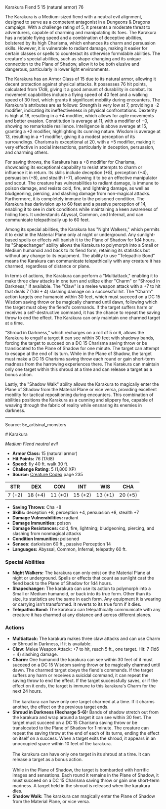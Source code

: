 <MonsterName/>Karakura</MonsterName>
<CreatureType/>Fiend</CreatureType>
<CR/>5</CR>
<AC/>15 (natural armor)</AC>
<HP/>76</HP>
<summary>The Karakura is a Medium-sized fiend with a neutral evil alignment, designed to serve as a competent antagonist in a Dungeons & Dragons campaign. With a challenge rating of 5, it presents a moderate threat to adventurers, capable of charming and manipulating its foes. The Karakura has a notable flying speed and a combination of deceptive abilities, bolstered by its high Charisma, which enhances its charm and persuasion skills. However, it is vulnerable to radiant damage, making it easier for certain classes or spells to counteract its otherwise formidable abilities. The creature's special abilities, such as shape-changing and its unique connection to the Plane of Shadow, allow it to be both elusive and dangerous, particularly in lower light environments.</summary>

<detail>

The Karakura has an Armor Class of 15 due to its natural armor, allowing it decent protection against physical attacks. It possesses 76 hit points, calculated from 17d8, giving it a good amount of durability in combat. Its movement capabilities include a flying speed of 40 feet and a walking speed of 30 feet, which grants it significant mobility during encounters. The Karakura's attributes are as follows: Strength is very low at 7, providing a -2 modifier, indicating its ineffectiveness in physical confrontations. Dexterity is high at 18, resulting in a +4 modifier, which allows for agile movements and better evasion. Constitution is average at 11, with a modifier of +0, showing no remarkable resilience. Intelligence is above average at 15, granting a +2 modifier, highlighting its cunning nature. Wisdom is average at 13, resulting in a +1 modifier, giving it a modest perception of its surroundings. Charisma is exceptional at 20, with a +5 modifier, making it very effective in social interactions, particularly in deception, persuasion, and charming others.  

For saving throws, the Karakura has a +8 modifier for Charisma, showcasing its exceptional capability to resist attempts to charm or influence it in return. Its skills include deception (+8), perception (+4), persuasion (+8), and stealth (+7), allowing it to be an effective manipulator and scout. The creature has vulnerabilities to radiant damage, is immune to poison damage, and resists cold, fire, and lightning damage, as well as bludgeoning, piercing, and slashing damage from non-magical attacks. Furthermore, it is completely immune to the poisoned condition. The Karakura has darkvision up to 60 feet and a passive perception of 14, enabling it to see in dark conditions while maintaining a keen awareness of hiding foes. It understands Abyssal, Common, and Infernal, and can communicate telepathically up to 60 feet.

Among its special abilities, the Karakura has "Night Walkers," which permits it to exist in the Material Plane only at night or underground. Any sunlight-based spells or effects will banish it to the Plane of Shadow for 1d4 hours. Its "Shapechanger" ability allows the Karakura to polymorph into a Small or Medium humanoid and back to its fiend form, retaining its statistics but without any change to its equipment. The ability to use "Telepathic Bond" means the Karakura can communicate telepathically with any creature it has charmed, regardless of distance or plane.

In terms of actions, the Karakura can perform a "Multiattack," enabling it to make three claw attacks in one turn and utilize either "Charm" or "Shroud in Darkness," if available. The "Claw" is a melee weapon attack with a +7 to hit that deals 7 (1d6 + 4) slashing damage on a successful hit. The "Charm" action targets one humanoid within 30 feet, which must succeed on a DC 15 Wisdom saving throw or be magically charmed until dawn, following which the target must obey the fiend's commands. If the target suffers harm or receives a self-destructive command, it has the chance to repeat the saving throw to end the effect. The Karakura can only maintain one charmed target at a time.

"Shroud in Darkness," which recharges on a roll of 5 or 6, allows the Karakura to engulf a target it can see within 30 feet with shadowy bands, forcing the target to succeed on a DC 15 Charisma saving throw or be translocated to the Plane of Shadow for one minute. The target can attempt to escape at the end of its turn. While in the Plane of Shadow, the target must make a DC 15 Charisma saving throw each round or gain short-term madness from the harrowing experiences there. The Karakura can maintain only one target within this shroud at a time and can release a target as a bonus action. 

Lastly, the "Shadow Walk" ability allows the Karakura to magically enter the Plane of Shadow from the Material Plane or vice versa, providing excellent mobility for tactical repositioning during encounters. This combination of abilities positions the Karakura as a cunning and slippery foe, capable of weaving through the fabric of reality while ensnaring its enemies in darkness.</detail>



---

Source: 5e_artisinal_monsters

<statblock>
# Karakura

*Medium* *Fiend* *neutral evil*

- **Armor Class:** 15 (natural armor)
- **Hit Points:** 76 (17d8)
- **Speed:** fly 40 ft. walk 30 ft.
- **Challenge Rating:** 5 (1,800 XP)
- **Source:** [Creature Codex](https://koboldpress.com/kpstore/product/creature-codex-for-5th-edition-dnd) page 235

| STR | DEX | CON | INT | WIS | CHA |
| --- | --- | --- | --- | --- | --- |
| 7 (-2) | 18 (+4) | 11 (+0) | 15 (+2) | 13 (+1) | 20 (+5) |

- **Saving Throws**: Cha +8
- **Skills:** deception +8, perception +4, persuasion +8, stealth +7
- **Damage Vulnerabilities:** radiant
- **Damage Immunities:** poison
- **Damage Resistances:** cold, fire, lightning; bludgeoning, piercing, and slashing from nonmagical attacks
- **Condition Immunities:** poisoned
- **Senses:** darkvision 60 ft., passive Perception 14
- **Languages:** Abyssal, Common, Infernal, telepathy 60 ft.

### Special Abilities

- **Night Walkers:** The karakura can only exist on the Material Plane at night or underground. Spells or effects that count as sunlight cast the fiend back to the Plane of Shadow for 1d4 hours.
- **Shapechanger:** The karakura can use its action to polymorph into a Small or Medium humanoid, or back into its true form. Other than its size, its statistics are the same in each form. Any equipment it is wearing or carrying isn't transformed. It reverts to its true form if it dies.
- **Telepathic Bond:** The karakura can telepathically communicate with any creature it has charmed at any distance and across different planes.

### Actions

- **Multiattack:** The karakura makes three claw attacks and can use Charm or Shroud in Darkness, if it is available.
- **Claw:** Melee Weapon Attack: +7 to hit, reach 5 ft., one target. Hit: 7 (1d6 + 4) slashing damage.
- **Charm:** One humanoid the karakura can see within 30 feet of it must succeed on a DC 15 Wisdom saving throw or be magically charmed until dawn. The charmed target obeys the fiend's commands. If the target suffers any harm or receives a suicidal command, it can repeat the saving throw to end the effect. If the target successfully saves, or if the effect on it ends, the target is immune to this karakura's Charm for the next 24 hours. <br><br>The karakura can have only one target charmed at a time. If it charms another, the effect on the previous target ends.
- **Shroud in Darkness (Recharge 5-6):** Bands of shadow stretch out from the karakura and wrap around a target it can see within 30 feet. The target must succeed on a DC 15 Charisma saving throw or be translocated to the Plane of Shadow for 1 minute. The creature can repeat the saving throw at the end of each of its turns, ending the effect on itself on a success. When a target exits the shroud, it appears in an unoccupied space within 10 feet of the karakura. <br><br>The karakura can have only one target in its shroud at a time. It can release a target as a bonus action. <br><br>While in the Plane of Shadow, the target is bombarded with horrific images and sensations. Each round it remains in the Plane of Shadow, it must succeed on a DC 15 Charisma saving throw or gain one short-term madness. A target held in the shroud is released when the karakura dies.
- **Shadow Walk:** The karakura can magically enter the Plane of Shadow from the Material Plane, or vice versa.


</statblock>



